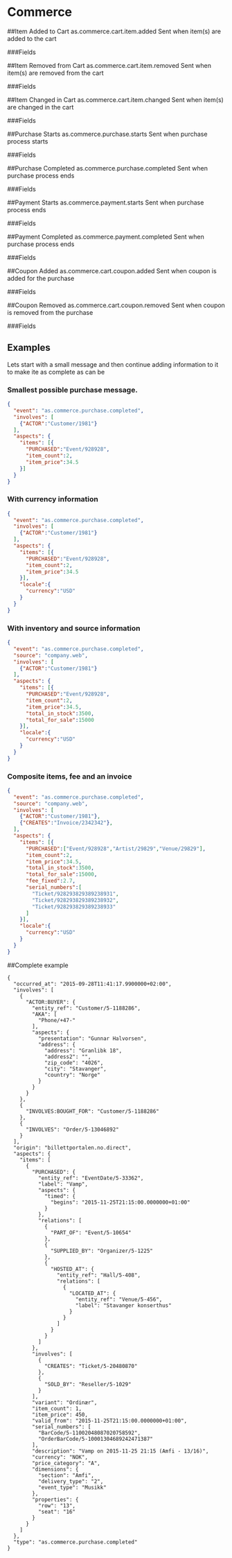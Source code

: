 # Commerce

##Item Added to Cart
as.commerce.cart.item.added
Sent when item(s) are added to the cart

###Fields

##Item Removed from Cart
as.commerce.cart.item.removed
Sent when item(s) are removed from the cart

###Fields

##Item Changed in Cart
as.commerce.cart.item.changed
Sent when item(s) are changed in the cart

###Fields

##Purchase Starts
as.commerce.purchase.starts
Sent when purchase process starts

###Fields

##Purchase Completed
as.commerce.purchase.completed
Sent when purchase process ends

###Fields

##Payment Starts
as.commerce.payment.starts
Sent when purchase process ends

###Fields

##Payment Completed
as.commerce.payment.completed
Sent when purchase process ends

###Fields

##Coupon Added
as.commerce.cart.coupon.added
Sent when coupon is added for the purchase

###Fields

##Coupon Removed
as.commerce.cart.coupon.removed
Sent when coupon is removed from the purchase

###Fields

## Examples
Lets start with a small message and then continue adding information to it to make ite as complete as can be

### Smallest possible purchase message.
```json
{
  "event": "as.commerce.purchase.completed",
  "involves": [
    {"ACTOR":"Customer/1981"}
  ],
  "aspects": {
    "items": [{
      "PURCHASED":"Event/928928",
      "item_count":2,
      "item_price":34.5
    }]
  }
}
```

### With currency information
```json
{
  "event": "as.commerce.purchase.completed",
  "involves": [
    {"ACTOR":"Customer/1981"}
  ],
  "aspects": {
    "items": [{
      "PURCHASED":"Event/928928",
      "item_count":2,
      "item_price":34.5
    }],
    "locale":{
      "currency":"USD"
    }
  }
}
```

### With inventory and source information
```json
{
  "event": "as.commerce.purchase.completed",
  "source": "company.web",
  "involves": [
    {"ACTOR":"Customer/1981"}
  ],
  "aspects": {
    "items": [{
      "PURCHASED":"Event/928928",
      "item_count":2,
      "item_price":34.5,
      "total_in_stock":3500,
      "total_for_sale":15000
    }],
    "locale":{
      "currency":"USD"
    }
  }
}
```
### Composite items, fee and an invoice 
```json
{
  "event": "as.commerce.purchase.completed",
  "source": "company.web",
  "involves": [
    {"ACTOR":"Customer/1981"},
    {"CREATES":"Invoice/2342342"},
  ],
  "aspects": {
    "items": [{
      "PURCHASED":["Event/928928","Artist/29829","Venue/29829"],
      "item_count":2,
      "item_price":34.5,
      "total_in_stock":3500,
      "total_for_sale":15000,
      "fee_fixed":2.7,
      "serial_numbers":[
        "Ticket/928293829389238931",
        "Ticket/928293829389238932",
        "Ticket/928293829389238933"
      ]
    }],
    "locale":{
      "currency":"USD"
    }
  }
}
```

##Complete example
```
{
  "occurred_at": "2015-09-28T11:41:17.9900000+02:00",
  "involves": [
    {
      "ACTOR:BUYER": {
        "entity_ref": "Customer/5-1188286",
        "AKA": [
          "Phone/+47-"
        ],
        "aspects": {
          "presentation": "Gunnar Halvorsen",
          "address": {
            "address": "Granlibk 18",
            "address2": "",
            "zip_code": "4026",
            "city": "Stavanger",
            "country": "Norge"
          }
        }
      }
    },
    {
      "INVOLVES:BOUGHT_FOR": "Customer/5-1188286"
    },
    {
      "INVOLVES": "Order/5-13046892"
    }
  ],
  "origin": "billettportalen.no.direct",
  "aspects": {
    "items": [
      {
        "PURCHASED": {
          "entity_ref": "EventDate/5-33362",
          "label": "Vamp",
          "aspects": {
            "timed": {
              "begins": "2015-11-25T21:15:00.0000000+01:00"
            }
          },
          "relations": [
            {
              "PART_OF": "Event/5-10654"
            },
            {
              "SUPPLIED_BY": "Organizer/5-1225"
            },
            {
              "HOSTED_AT": {
                "entity_ref": "Hall/5-408",
                "relations": [
                  {
                    "LOCATED_AT": {
                      "entity_ref": "Venue/5-456",
                      "label": "Stavanger konserthus"
                    }
                  }
                ]
              }
            }
          ]
        },
        "involves": [
          {
            "CREATES": "Ticket/5-20480870"
          },
          {
            "SOLD_BY": "Reseller/5-1029"
          }
        ],
        "variant": "Ordinær",
        "item_count": 1,
        "item_price": 450,
        "valid_from": "2015-11-25T21:15:00.0000000+01:00",
        "serial_numbers": [
          "BarCode/5-11002048087020758592",
          "OrderBarCode/5-10001304689242471387"
        ],
        "description": "Vamp on 2015-11-25 21:15 (Amfi - 13/16)",
        "currency": "NOK",
        "price_category": "A",
        "dimensions": {
          "section": "Amfi",
          "delivery_type": "2",
          "event_type": "Musikk"
        },
        "properties": {
          "row": "13",
          "seat": "16"
        }
      }
    ]
  },
  "type": "as.commerce.purchase.completed"
} 
```